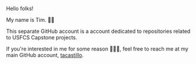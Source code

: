 Hello folks!

My name is Tim. 👋🏽

This separate GitHub account is a account dedicated to repositories related to USFCS Capstone projects.

If you're interested in me for some reason 🤷🏽‍♂️, feel free to reach me at my main GitHub account, [tacastillo](github.com/tacastillo/).
